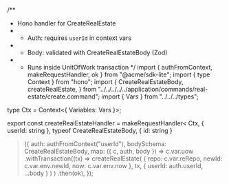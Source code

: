 /**
 * Hono handler for CreateRealEstate
 * - Auth: requires `userId` in context vars
 * - Body: validated with CreateRealEstateBody (Zod)
 * - Runs inside UnitOfWork transaction
 */
import { authFromContext, makeRequestHandler, ok } from "@acme/sdk-lite";
import { type Context } from "hono";
import {
  CreateRealEstateBody,
  createRealEstate,
} from "../../../../../application/commands/real-estate/create.command";
import { Vars } from "../../../types";

type Ctx = Context<{ Variables: Vars }>;

export const createRealEstateHandler = makeRequestHandler<
  Ctx,
  { userId: string },
  typeof CreateRealEstateBody,
  { id: string }
>({
  auth: authFromContext<Ctx>("userId"),
  bodySchema: CreateRealEstateBody,
  map: ({ c, auth, body }) =>
    c.var.uow
      .withTransaction((tx) =>
        createRealEstate(
          { repo: c.var.reRepo, newId: c.var.env.newId, now: c.var.env.now },
          tx,
          { userId: auth.userId, ...body }
        )
      )
      .then(ok),
});
